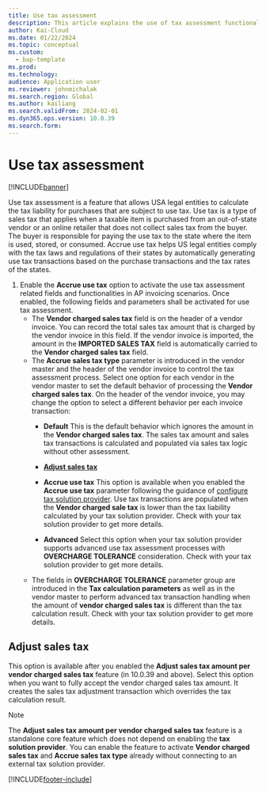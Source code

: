 ```yaml
---
title: Use tax assessment
description: This article explains the use of tax assessment functionality.
author: Kai-Cloud
ms.date: 01/22/2024
ms.topic: conceptual
ms.custom: 
  - bap-template
ms.prod: 
ms.technology: 
audience: Application user
ms.reviewer: johnmichalak
ms.search.region: Global
ms.author: kailiang
ms.search.validFrom: 2024-02-01
ms.dyn365.ops.version: 10.0.39
ms.search.form: 
---
```


# Use tax assessment

[!INCLUDE[banner](../../includes/banner.md)]

Use tax assessment is a feature that allows USA legal entities to calculate the tax liability for purchases that are subject to use tax. Use tax is a type of sales tax that applies when a taxable item is purchased from an out-of-state vendor or an online retailer that does not collect sales tax from the buyer. The buyer is responsible for paying the use tax to the state where the item is used, stored, or consumed. Accrue use tax helps US legal entities comply with the tax laws and regulations of their states by automatically generating use tax transactions based on the purchase transactions and the tax rates of the states.​

1. Enable the **Accrue use tax** option to activate the use tax assessment related fields and functionalities in AP invoicing scenarios. Once enabled, the following fields and parameters shall be activated for use tax assessment.
    - The **Vendor charged sales tax** field is on the header of a vendor invoice. You can record the total sales tax amount that is charged by the vendor invoice in this field. If the vendor invoice is imported, the amount in the **IMPORTED SALES TAX** field is automatically carried to the **Vendor charged sales tax** field.
    - The **Accrue sales tax type** parameter is introduced in the vendor master and the header of the vendor invoice to control the tax assessment process. Select one option for each vendor in the vendor master to set the default behavior of processing the **Vendor charged sales tax**. On the header of the vendor invoice, you may change the option to select a different behavior per each invoice transaction:
        - **Default**
        This is the default behavior which ignores the amount in the **Vendor charged sales tax**. The sales tax amount and sales tax transactions is calculated and populated via sales tax logic without other assessment.
        - **[Adjust sales tax](#adjust-sales-tax)**

        - **Accrue use tax**
            This option is available when you enabled the **Accrue use tax** parameter following the guidance of [configure tax solution provider](./universal-tax-rate-api-configure-tax-solution-provider.md). Use tax transactions are populated when the **Vendor charged sale tax** is lower than the tax liability calculated by your tax solution provider. Check with your tax solution provider to get more details.
        - **Advanced**
            Select this option when your tax solution provider supports advanced use tax assessment processes with **OVERCHARGE TOLERANCE** consideration. Check with your tax solution provider to get more details.
    - The fields in **OVERCHARGE TOLERANCE** parameter group are introduced in the **Tax calculation parameters** as well as in the vendor master to perform advanced tax transaction handling when the amount of **vendor charged sales tax** is different than the tax calculation result. Check with your tax solution provider to get more details.

## Adjust sales tax

This option is available after you enabled the **Adjust sales tax amount per vendor charged sales tax** feature (in 10.0.39 and above). Select this option when you want to fully accept the vendor charged sales tax amount. It creates the sales tax adjustment transaction which overrides the tax calculation result.
> [!NOTE]
> The **Adjust sales tax amount per vendor charged sales tax** feature is a standalone core feature which does not depend on enabling the **tax solution provider**. You can enable the feature to activate **Vendor charged sales tax** and **Accrue sales tax type** already without connecting to an external tax solution provider.

[!INCLUDE[footer-include](../../../includes/footer-banner.md)]
